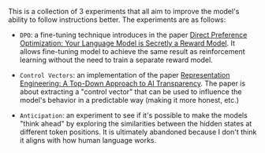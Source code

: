 This is a collection of 3 experiments that all aim to improve the model's ability to follow instructions better. The experiments are as follows:

- `DPO`: a fine-tuning technique introduces in the paper [Direct Preference Optimization: Your Language Model is Secretly a Reward Model](https://arxiv.org/abs/2305.18290). It allows fine-tuning model to achieve the same result as reinforcement learning without the need to train a separate reward model.

- `Control Vectors`: an implementation of the paper [Representation Engineering: A Top-Down Approach to AI Transparency](https://arxiv.org/abs/2310.01405). The paper is about extracting a "control vector" that can be used to influence the model's behavior in a predictable way (making it more honest, etc.)

- `Anticipation`: an experiment to see if it's possible to make the models "think ahead" by exploring the similarities between the hidden states at different token positions. It is ultimately abandoned because I don't think it aligns with how human language works.